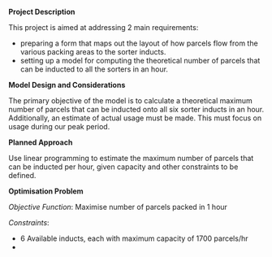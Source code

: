 **Project Description**

This project is aimed at addressing 2 main requirements:
* preparing a form that maps out the layout of how parcels flow from the various packing areas to the sorter inducts.
* setting up a model for computing the theoretical number of parcels that can be inducted to all the sorters in an hour.

**Model Design and Considerations**

The primary objective of the model is to calculate a theoretical maximum number of parcels that can be inducted onto all six sorter inducts in an hour.
Additionally, an estimate of actual usage must be made. This must focus on usage during our peak period.

**Planned Approach**

Use linear programming to estimate the maximum number of parcels that can be inducted per hour, given capacity and other constraints to be defined.

**Optimisation Problem**

*Objective Function*: Maximise number of parcels packed in 1 hour

*Constraints*: 
* 6 Available inducts, each with maximum capacity of 1700 parcels/hr
* 
